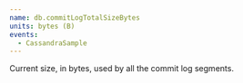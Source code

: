 ```yaml
---
name: db.commitLogTotalSizeBytes
units: bytes (B)
events:
  - CassandraSample
---
```


Current size, in bytes, used by all the commit log segments.